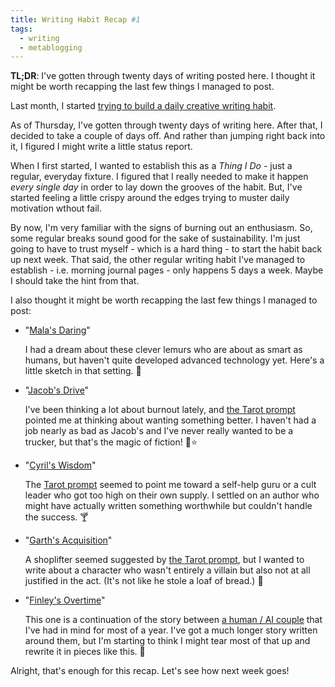 ```yaml
---
title: Writing Habit Recap #1
tags:
  - writing
  - metablogging
---
```


**TL;DR**: I've gotten through twenty days of writing posted here. I thought it might be worth recapping the last few things I managed to post.

<!--more-->

Last month, I started [trying to build a daily creative writing habit](/2022/04/20/building-a-new-creative-writing-habit/).

As of Thursday, I've gotten through twenty days of writing here. After that, I decided to take a couple of days off. And rather than jumping right back into it, I figured I might write a little status report.

When I first started, I wanted to establish this as a *Thing I Do* - just a regular, everyday fixture. I figured that I really needed to make it happen *every single day* in order to lay down the grooves of the habit. But, I've started feeling a little crispy around the edges trying to muster daily motivation wthout fail.

By now, I'm very familiar with the signs of burning out an enthusiasm. So, some regular breaks sound good for the sake of sustainability. I'm just going to have to trust myself - which is a hard thing - to start the habit back up next week. That said, the other regular writing habit I've managed to establish - i.e. morning journal pages - only happens 5 days a week. Maybe I should take the hint from that.

I also thought it might be worth recapping the last few things I managed to post:

- "[Mala's Daring](https://blog.lmorchard.com/2022/04/24/malas-daring/)"
  
  I had a dream about these clever lemurs who are about as smart as humans, but haven't quite developed advanced technology yet. Here's a little sketch in that setting. 🐒

- "[Jacob's Drive](https://blog.lmorchard.com/2022/04/25/jacobs-drive/)"

  I've been thinking a lot about burnout lately, and [the Tarot prompt](https://blog.lmorchard.com/2022/04/25/jacobs-drive/2022-04-25-prompt.png) pointed me at thinking about wanting something better. I haven't had a job nearly as bad as Jacob's and I've never really wanted to be a trucker, but that's the magic of fiction! 🌈⭐

- "[Cyril's Wisdom](https://blog.lmorchard.com/2022/04/26/cyrils-wisdom/)"

  The [Tarot prompt](https://blog.lmorchard.com/2022/04/26/cyrils-wisdom/2022-04-26-prompt.png) seemed to point me toward a self-help guru or a cult leader who got too high on their own supply. I settled on an author who might have actually written something worthwhile but couldn't handle the success. 🍸

- "[Garth's Acquisition](https://blog.lmorchard.com/2022/04/27/garths-acquisition/)"

  A shoplifter seemed suggested by [the Tarot prompt](https://blog.lmorchard.com/2022/04/27/garths-acquisition/2022-04-27-prompt.png), but I wanted to write about a character who wasn't entirely a villain but also not at all justified in the act. (It's not like he stole a loaf of bread.) 💸

- "[Finley's Overtime](https://blog.lmorchard.com/2022/04/28/finleys-overtime/)"

  This one is a continuation of the story between [a human / AI couple](https://blog.lmorchard.com/tag/finleyandcharley/) that I've had in mind for most of a year. I've got a much longer story written around them, but I'm starting to think I might tear most of that up and rewrite it in pieces like this. 🤖

Alright, that's enough for this recap. Let's see how next week goes!